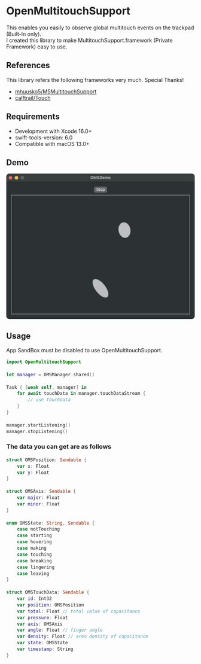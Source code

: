 # OpenMultitouchSupport

This enables you easily to observe global multitouch events on the trackpad (Built-In only).  
I created this library to make MultitouchSupport.framework (Private Framework) easy to use.

## References

This library refers the following frameworks very much. Special Thanks!

- [mhuusko5/M5MultitouchSupport](https://github.com/mhuusko5/M5MultitouchSupport)
- [calftrail/Touch](https://github.com/calftrail/Touch/blob/master/TouchSynthesis/MultitouchSupport.h)

## Requirements

- Development with Xcode 16.0+
- swift-tools-version: 6.0
- Compatible with macOS 13.0+

## Demo

<img src="Screenshots/demo.png" alt="demo" width="632px" />

## Usage

App SandBox must be disabled to use OpenMultitouchSupport.

```swift
import OpenMultitouchSupport

let manager = OMSManager.shared()

Task { [weak self, manager] in
    for await touchData in manager.touchDataStream {
        // use touchData
    }
}

manager.startListening()
manager.stopListening()
```

### The data you can get are as follows

```swift
struct OMSPosition: Sendable {
    var x: Float
    var y: Float
}

struct OMSAxis: Sendable {
    var major: Float
    var minor: Float
}

enum OMSState: String, Sendable {
    case notTouching
    case starting
    case hovering
    case making
    case touching
    case breaking
    case lingering
    case leaving
}

struct OMSTouchData: Sendable {
    var id: Int32
    var position: OMSPosition
    var total: Float // total value of capacitance
    var pressure: Float
    var axis: OMSAxis
    var angle: Float // finger angle
    var density: Float // area density of capacitance
    var state: OMSState
    var timestamp: String
}
```
